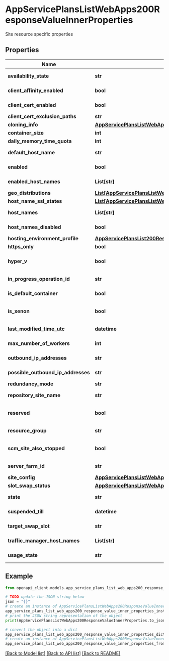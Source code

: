 # AppServicePlansListWebApps200ResponseValueInnerProperties

Site resource specific properties

## Properties

Name | Type | Description | Notes
------------ | ------------- | ------------- | -------------
**availability_state** | **str** | Management information availability state for the app. | [optional] [readonly] 
**client_affinity_enabled** | **bool** | &lt;code&gt;true&lt;/code&gt; to enable client affinity; &lt;code&gt;false&lt;/code&gt; to stop sending session affinity cookies, which route client requests in the same session to the same instance. Default is &lt;code&gt;true&lt;/code&gt;. | [optional] 
**client_cert_enabled** | **bool** | &lt;code&gt;true&lt;/code&gt; to enable client certificate authentication (TLS mutual authentication); otherwise, &lt;code&gt;false&lt;/code&gt;. Default is &lt;code&gt;false&lt;/code&gt;. | [optional] 
**client_cert_exclusion_paths** | **str** | client certificate authentication comma-separated exclusion paths | [optional] 
**cloning_info** | [**AppServicePlansListWebApps200ResponseValueInnerPropertiesCloningInfo**](AppServicePlansListWebApps200ResponseValueInnerPropertiesCloningInfo.md) |  | [optional] 
**container_size** | **int** | Size of the function container. | [optional] 
**daily_memory_time_quota** | **int** | Maximum allowed daily memory-time quota (applicable on dynamic apps only). | [optional] 
**default_host_name** | **str** | Default hostname of the app. Read-only. | [optional] [readonly] 
**enabled** | **bool** | &lt;code&gt;true&lt;/code&gt; if the app is enabled; otherwise, &lt;code&gt;false&lt;/code&gt;. Setting this value to false disables the app (takes the app offline). | [optional] 
**enabled_host_names** | **List[str]** | Enabled hostnames for the app.Hostnames need to be assigned (see HostNames) AND enabled. Otherwise, the app is not served on those hostnames. | [optional] [readonly] 
**geo_distributions** | [**List[AppServicePlansListWebApps200ResponseValueInnerPropertiesGeoDistributionsInner]**](AppServicePlansListWebApps200ResponseValueInnerPropertiesGeoDistributionsInner.md) | GeoDistributions for this site | [optional] 
**host_name_ssl_states** | [**List[AppServicePlansListWebApps200ResponseValueInnerPropertiesHostNameSslStatesInner]**](AppServicePlansListWebApps200ResponseValueInnerPropertiesHostNameSslStatesInner.md) | Hostname SSL states are used to manage the SSL bindings for app&#39;s hostnames. | [optional] 
**host_names** | **List[str]** | Hostnames associated with the app. | [optional] [readonly] 
**host_names_disabled** | **bool** | &lt;code&gt;true&lt;/code&gt; to disable the public hostnames of the app; otherwise, &lt;code&gt;false&lt;/code&gt;.  If &lt;code&gt;true&lt;/code&gt;, the app is only accessible via API management process. | [optional] 
**hosting_environment_profile** | [**AppServicePlansList200ResponseValueInnerPropertiesHostingEnvironmentProfile**](AppServicePlansList200ResponseValueInnerPropertiesHostingEnvironmentProfile.md) |  | [optional] 
**https_only** | **bool** | HttpsOnly: configures a web site to accept only https requests. Issues redirect for http requests | [optional] 
**hyper_v** | **bool** | Hyper-V sandbox. | [optional] [default to False]
**in_progress_operation_id** | **str** | Specifies an operation id if this site has a pending operation. | [optional] [readonly] 
**is_default_container** | **bool** | &lt;code&gt;true&lt;/code&gt; if the app is a default container; otherwise, &lt;code&gt;false&lt;/code&gt;. | [optional] [readonly] 
**is_xenon** | **bool** | Obsolete: Hyper-V sandbox. | [optional] [default to False]
**last_modified_time_utc** | **datetime** | Last time the app was modified, in UTC. Read-only. | [optional] [readonly] 
**max_number_of_workers** | **int** | Maximum number of workers. This only applies to Functions container. | [optional] [readonly] 
**outbound_ip_addresses** | **str** | List of IP addresses that the app uses for outbound connections (e.g. database access). Includes VIPs from tenants that site can be hosted with current settings. Read-only. | [optional] [readonly] 
**possible_outbound_ip_addresses** | **str** | List of IP addresses that the app uses for outbound connections (e.g. database access). Includes VIPs from all tenants. Read-only. | [optional] [readonly] 
**redundancy_mode** | **str** | Site redundancy mode | [optional] 
**repository_site_name** | **str** | Name of the repository site. | [optional] [readonly] 
**reserved** | **bool** | &lt;code&gt;true&lt;/code&gt; if reserved; otherwise, &lt;code&gt;false&lt;/code&gt;. | [optional] [default to False]
**resource_group** | **str** | Name of the resource group the app belongs to. Read-only. | [optional] [readonly] 
**scm_site_also_stopped** | **bool** | &lt;code&gt;true&lt;/code&gt; to stop SCM (KUDU) site when the app is stopped; otherwise, &lt;code&gt;false&lt;/code&gt;. The default is &lt;code&gt;false&lt;/code&gt;. | [optional] [default to False]
**server_farm_id** | **str** | Resource ID of the associated App Service plan, formatted as: \&quot;/subscriptions/{subscriptionID}/resourceGroups/{groupName}/providers/Microsoft.Web/serverfarms/{appServicePlanName}\&quot;. | [optional] 
**site_config** | [**AppServicePlansListWebApps200ResponseValueInnerPropertiesSiteConfig**](AppServicePlansListWebApps200ResponseValueInnerPropertiesSiteConfig.md) |  | [optional] 
**slot_swap_status** | [**AppServicePlansListWebApps200ResponseValueInnerPropertiesSlotSwapStatus**](AppServicePlansListWebApps200ResponseValueInnerPropertiesSlotSwapStatus.md) |  | [optional] 
**state** | **str** | Current state of the app. | [optional] [readonly] 
**suspended_till** | **datetime** | App suspended till in case memory-time quota is exceeded. | [optional] [readonly] 
**target_swap_slot** | **str** | Specifies which deployment slot this app will swap into. Read-only. | [optional] [readonly] 
**traffic_manager_host_names** | **List[str]** | Azure Traffic Manager hostnames associated with the app. Read-only. | [optional] [readonly] 
**usage_state** | **str** | State indicating whether the app has exceeded its quota usage. Read-only. | [optional] [readonly] 

## Example

```python
from openapi_client.models.app_service_plans_list_web_apps200_response_value_inner_properties import AppServicePlansListWebApps200ResponseValueInnerProperties

# TODO update the JSON string below
json = "{}"
# create an instance of AppServicePlansListWebApps200ResponseValueInnerProperties from a JSON string
app_service_plans_list_web_apps200_response_value_inner_properties_instance = AppServicePlansListWebApps200ResponseValueInnerProperties.from_json(json)
# print the JSON string representation of the object
print(AppServicePlansListWebApps200ResponseValueInnerProperties.to_json())

# convert the object into a dict
app_service_plans_list_web_apps200_response_value_inner_properties_dict = app_service_plans_list_web_apps200_response_value_inner_properties_instance.to_dict()
# create an instance of AppServicePlansListWebApps200ResponseValueInnerProperties from a dict
app_service_plans_list_web_apps200_response_value_inner_properties_from_dict = AppServicePlansListWebApps200ResponseValueInnerProperties.from_dict(app_service_plans_list_web_apps200_response_value_inner_properties_dict)
```
[[Back to Model list]](../README.md#documentation-for-models) [[Back to API list]](../README.md#documentation-for-api-endpoints) [[Back to README]](../README.md)


